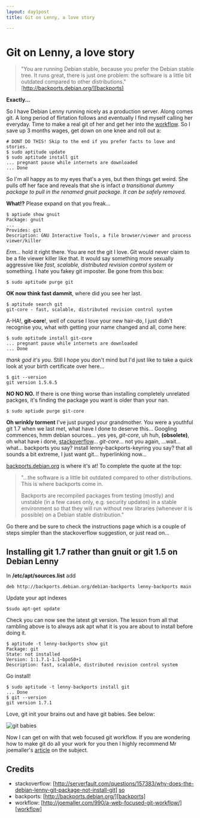 ```yaml
---
layout: day1post
title: Git on Lenny, a love story

---
```



Git on Lenny, a love story
==========================

> "You are running Debian stable, because you prefer the Debian stable tree. 
> It runs great, there is just one problem: the software is a little bit outdated compared to other distributions."
[http://backports.debian.org/][backports]

**Exactly...**

So I have Debian Lenny running nicely as a production server. Along comes git. A long period of flirtation follows and eventually I find myself calling her everyday. Time to make a real git of her and get her into the [workflow]. So I save up 3 months wages, get down on one knee and roll out a:

	# DONT DO THIS! Skip to the end if you prefer facts to love and stories.
	$ sudo aptitude update
	$ sudo aptitude install git
	... pregnant pause while internets are downloaded
	... Done

So I'm all happy as to my eyes that's a yes, but then things get weird. She pulls off her face and reveals that she is infact *a transitional dummy package to pull in the renamed gnuit package. It can be safely removed.*

**What!?** Please expand on that you freak...
	
	$ aptiude show gnuit
	Package: gnuit
	...
	Provides: git
	Description: GNU Interactive Tools, a file browser/viewer and process viewer/killer

*Erm...* hold it right there. You are not the git I love. Git would never claim to be a file viewer killer like that. It would say something more sexually aggressive like *fast, scalable, distributed revision control system* or something. I hate you fakey git imposter. Be gone from this box:

	$ sudo aptitude purge git

**OK now think fast dammit**, where did you see her last.

	$ aptitude search git
	git-core - fast, scalable, distributed revision control system

A-HA!, **git-core**!, well of course I love your new hair-do, I just didn't recognise you, what with getting your name changed and all, come here:

	$ sudo aptitude install git-core
	... pregnant pause while internets are downloaded
	... Done

*thank god it's you*. Still I hope you don't mind but I'd just like to take a quick look at your birth certificate over here...

	$ git --version
	git version 1.5.6.5
	
**NO NO NO.** If there is one thing worse than installing completely unrelated packges, it's finding the package you want is older than your nan.

	$ sudo aptiude purge git-core	

**Oh wrinkly torment** I've just purged your grandmother. You were a youthful git 1.7 when we last met, what have I done to deserve this... Googling commences, hmm debian sources... yes yes, *git-core*, uh huh, **(obsolete)**, oh what have i done, [stackoverflow][so]... *git-core*... not you again, ...wait... what... backports you say? install lenny-backports-keyring you say? that all sounds a bit extreme, I just want git... hyperlinking now...

[backports.debian.org][backports] is where it's at! To complete the quote at the top:

> "...the software is a little bit outdated compared to other distributions. This is where backports come in.
> 
> Backports are recompiled packages from testing (mostly) and unstable (in a few cases only, e.g. security updates) in a stable environment so that they will run without new libraries (whenever it is possible) on a Debian stable distribution."


Go there and be sure to check the instructions page which is a couple of steps simpler than the stackoverflow suggestion, or just read on...

Installing git 1.7 rather than gnuit or git 1.5 on Debian Lenny
---------------------------------------------------------------
	
In **/etc/apt/sources.list** add
	
	deb http://backports.debian.org/debian-backports lenny-backports main

Update your apt indexes
	
	$sudo apt-get update

Check you can now see the latest git version. The lesson from all that rambling above is to always ask apt what it is you are about to install before doing it.

	$ aptitude -t lenny-backports show git
	Package: git
	State: not installed
	Version: 1:1.7.1-1.1~bpo50+1
	Description: fast, scalable, distributed revision control system
	
Go install!
	
	$ sudo aptitude -t lenny-backports install git
	... Done
	$ git --version
	git version 1.7.1

Love, git init your brains out and have git babies. See below:

<img src="http://joemaller.com/wordpress/wp-content/uploads/2008/11/hub-prime2.jpg" title="git babies" />

Now I can get on with that web focused git workflow. If you are wondering how to make git do all your work for you then I  highly recommend Mr joemaller's [article][workflow] on the subject.

Credits
-------
* stackoverflow: [http://serverfault.com/questions/157383/why-does-the-debian-lenny-git-package-not-install-git] [so]
* backports: [http://backports.debian.org/][backports]
* workflow: [http://joemaller.com/990/a-web-focused-git-workflow/][workflow]

[so]: http://serverfault.com/questions/157383/why-does-the-debian-lenny-git-package-not-install-git "Well serverfault actually, but it's all the same to me thanks"
[backports]: http://backports.debian.org/
[workflow]: http://joemaller.com/990/a-web-focused-git-workflow/	



